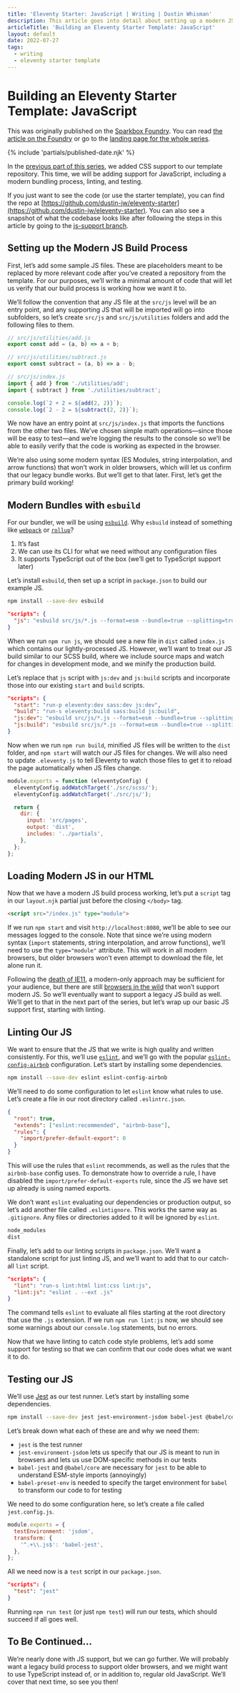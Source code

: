```yaml
---
title: 'Eleventy Starter: JavaScript | Writing | Dustin Whisman'
description: This article goes into detail about setting up a modern JS bundling process for an Eleventy project, including some details about linting and testing.
articleTitle: 'Building an Eleventy Starter Template: JavaScript'
layout: default
date: 2022-07-27
tags:
  - writing
  - eleventy starter template
---
```


# Building an Eleventy Starter Template: JavaScript

<p class="cmp-fine-print">
  This was originally published on the
  <a href="https://sparkbox.com/foundry">Sparkbox Foundry</a>.
  You can read
  <a href="https://sparkbox.com/foundry/building_javascript_into_my_github_starter_template_project">the article on the Foundry</a>
  or go to the
  <a href="https://sparkbox.com/foundry/series/building_an_eleventy_starter_template">landing page for the whole series</a>.
</p>

{% include 'partials/published-date.njk' %}

In the [previous part of this series](../eleventy-starter-css), we added CSS support to our template repository. This time, we will be adding support for JavaScript, including a modern bundling process, linting, and testing.

If you just want to see the code (or use the starter template), you can find the repo at [https://github.com/dustin-jw/eleventy-starter](https://github.com/dustin-jw/eleventy-starter). You can also see a snapshot of what the codebase looks like after following the steps in this article by going to the [js-support branch](https://github.com/dustin-jw/eleventy-starter/tree/js-support).

## Setting up the Modern JS Build Process

First, let’s add some sample JS files. These are placeholders meant to be replaced by more relevant code after you’ve created a repository from the template. For our purposes, we’ll write a minimal amount of code that will let us verify that our build process is working how we want it to.

We’ll follow the convention that any JS file at the `src/js` level will be an entry point, and any supporting JS that will be imported will go into subfolders, so let’s create `src/js` and `src/js/utilities` folders and add the following files to them.

```js
// src/js/utilities/add.js
export const add = (a, b) => a + b;

// src/js/utilities/subtract.js
export const subtract = (a, b) => a - b;

// src/js/index.js
import { add } from './utilities/add';
import { subtract } from './utilities/subtract';

console.log(`2 + 2 = ${add(2, 2)}`);
console.log(`2 - 2 = ${subtract(2, 2)}`);
```

We now have an entry point at `src/js/index.js` that imports the functions from the other two files. We’ve chosen simple math operations—since those will be easy to test—and we’re logging the results to the console so we’ll be able to easily verify that the code is working as expected in the browser.

We’re also using some modern syntax (ES Modules, string interpolation, and arrow functions) that won’t work in older browsers, which will let us confirm that our legacy bundle works. But we’ll get to that later. First, let’s get the primary build working!

## Modern Bundles with `esbuild`

For our bundler, we will be using [`esbuild`](https://esbuild.github.io/). Why `esbuild` instead of something like [`webpack`](https://webpack.js.org/) or [`rollup`](https://rollupjs.org/guide/en/)?

1. It’s fast
1. We can use its CLI for what we need without any configuration files
1. It supports TypeScript out of the box (we’ll get to TypeScript support later)

Let’s install `esbuild`, then set up a script in `package.json` to build our example JS.

```sh
npm install --save-dev esbuild
```

```json
"scripts": {
  "js": "esbuild src/js/*.js --format=esm --bundle=true --splitting=true --outdir=dist"
}
```

When we run `npm run js`, we should see a new file in `dist` called `index.js` which contains our lightly-processed JS. However, we’ll want to treat our JS build similar to our SCSS build, where we include source maps and watch for changes in development mode, and we minify the production build.

Let’s replace that `js` script with `js:dev` and `js:build` scripts and incorporate those into our existing `start` and `build` scripts.

```json
"scripts": {
  "start": "run-p eleventy:dev sass:dev js:dev",
  "build": "run-s eleventy:build sass:build js:build",
  "js:dev": "esbuild src/js/*.js --format=esm --bundle=true --splitting=true --outdir=dist --watch --sourcemap=inline",
  "js:build": "esbuild src/js/*.js --format=esm --bundle=true --splitting=true --outdir=dist --minify=true"
}
```

Now when we run `npm run build`, minified JS files will be written to the `dist` folder, and `npm start` will watch our JS files for changes. We will also need to update `.eleventy.js` to tell Eleventy to watch those files to get it to reload the page automatically when JS files change.

```js
module.exports = function (eleventyConfig) {
  eleventyConfig.addWatchTarget('./src/scss/');
  eleventyConfig.addWatchTarget('./src/js/');

  return {
    dir: {
      input: 'src/pages',
      output: 'dist',
      includes: '../partials',
    },
  };
};
```

## Loading Modern JS in our HTML

Now that we have a modern JS build process working, let’s put a `script` tag in our `layout.njk` partial just before the closing `</body>` tag.

```html
<script src="/index.js" type="module">
```

If we run `npm start` and visit `http://localhost:8080`, we’ll be able to see our messages logged to the console. Note that since we’re using modern syntax (`import` statements, string interpolation, and arrow functions), we’ll need to use the `type="module"` attribute. This will work in all modern browsers, but older browsers won’t even attempt to download the file, let alone run it.

Following the [death of IE11](https://www.npr.org/2021/05/22/999343673/internet-explorer-the-love-to-hate-it-web-browser-will-die-next-year), a modern-only approach may be sufficient for your audience, but there are still [browsers in the wild](https://blog.jim-nielsen.com/2022/a-web-for-all/) that won’t support modern JS. So we’ll eventually want to support a legacy JS build as well. We’ll get to that in the next part of the series, but let’s wrap up our basic JS support first, starting with linting.

## Linting Our JS

We want to ensure that the JS that we write is high quality and written consistently. For this, we’ll use [`eslint`](https://eslint.org/), and we’ll go with the popular [`eslint-config-airbnb`](https://github.com/airbnb/javascript/tree/master/packages/eslint-config-airbnb) configuration. Let’s start by installing some dependencies.

```sh
npm install --save-dev eslint eslint-config-airbnb
```

We’ll need to do some configuration to let `eslint` know what rules to use. Let’s create a file in our root directory called `.eslintrc.json`.

```json
{
  "root": true,
  "extends": ["eslint:recommended", "airbnb-base"],
  "rules": {
    "import/prefer-default-export": 0
  }
}
```

This will use the rules that `eslint` recommends, as well as the rules that the `airbnb-base` config uses. To demonstrate how to override a rule, I have disabled the `import/prefer-default-exports` rule, since the JS we have set up already is using named exports.

We don’t want `eslint` evaluating our dependencies or production output, so let’s add another file called `.eslintignore`. This works the same way as `.gitignore`. Any files or directories added to it will be ignored by `eslint`.

```sh
node_modules
dist
```

Finally, let’s add to our linting scripts in `package.json`. We’ll want a standalone script for just linting JS, and we’ll want to add that to our catch-all `lint` script.

```json
"scripts": {
  "lint": "run-s lint:html lint:css lint:js",
  "lint:js": "eslint . --ext .js"
}
```

The command tells `eslint` to evaluate all files starting at the root directory that use the `.js` extension. If we run `npm run lint:js` now, we should see some warnings about our `console.log` statements, but no errors.

Now that we have linting to catch code style problems, let’s add some support for testing so that we can confirm that our code does what we want it to do.

## Testing our JS

We’ll use [Jest](https://jestjs.io/) as our test runner. Let’s start by installing some dependencies.

```sh
npm install --save-dev jest jest-environment-jsdom babel-jest @babel/core @babel/preset-env
```

Let’s break down what each of these are and why we need them:

- `jest` is the test runner
- `jest-environment-jsdom` lets us specify that our JS is meant to run in browsers and lets us use DOM-specific methods in our tests
- `babel-jest` and `@babel/core` are necessary for `jest` to be able to understand ESM-style imports (annoyingly)
- `babel-preset-env` is needed to specify the target environment for `babel` to transform our code to for testing

We need to do some configuration here, so let’s create a file called `jest.config.js`.

```js
module.exports = {
  testEnvironment: 'jsdom',
  transform: {
    '^.+\\.js$': 'babel-jest',
  },
};
```

All we need now is a `test` script in our `package.json`.

```json
"scripts": {
  "test": "jest"
}
```

Running `npm run test` (or just `npm test`) will run our tests, which should succeed if all goes well.

## To Be Continued…

We’re nearly done with JS support, but we can go further. We will probably want a legacy build process to support older browsers, and we might want to use TypeScript instead of, or in addition to, regular old JavaScript. We’ll cover that next time, so see you then!
